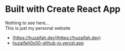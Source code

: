 # Built with Create React App

Nothing to see here...  
This is just my personal website

- [https://huzaifah.dev](https://huzaifah.dev)
- [huzaifah0x00-github-io.vercel.app](huzaifah0x00-github-io.vercel.app)
